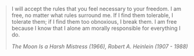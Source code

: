 ---
---
> I will accept the rules that you feel necessary to your freedom. I am free, no matter what rules surround me. If I find them tolerable, I tolerate them; if I find them too obnoxious, I break them. I am free because I know that I alone am morally responsible for everything I do.
>
> <cite><i>The Moon Is a Harsh Mistress (1966)</i>, Robert A. Heinlein (1907 - 1988)</cite>